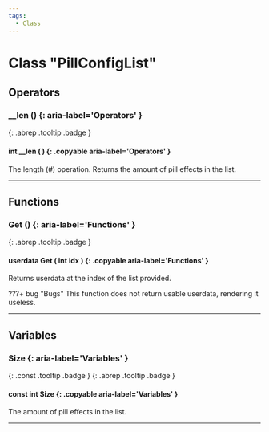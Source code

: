 ```yaml
---
tags:
  - Class
---
```

# Class "PillConfigList"
## Operators
### __len () {: aria-label='Operators' }
[ ](#){: .abrep .tooltip .badge }
#### int __len ( ) {: .copyable aria-label='Operators' }

The length (#) operation. Returns the amount of pill effects in the list.

___
## Functions
### Get () {: aria-label='Functions' }
[ ](#){: .abrep .tooltip .badge }
#### userdata Get ( int idx ) {: .copyable aria-label='Functions' }

Returns userdata at the index of the list provided.

???+ bug "Bugs"
    This function does not return usable userdata, rendering it useless.

___
## Variables
### Size {: aria-label='Variables' }
[ ](#){: .const .tooltip .badge } [ ](#){: .abrep .tooltip .badge }
#### const int Size  {: .copyable aria-label='Variables' }

The amount of pill effects in the list.

___
